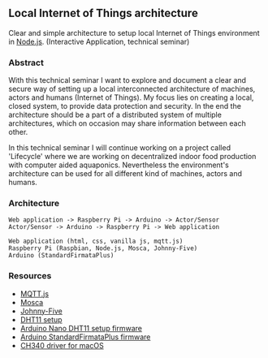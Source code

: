 ## Local Internet of Things architecture
Clear and simple architecture to setup local Internet of Things environment in [Node.js](https://nodejs.org/en/). (Interactive Application, technical seminar)

### Abstract
With this technical seminar I want to explore and document a clear and secure way of setting up a local interconnected architecture of machines, actors and humans (Internet of Things). My focus lies on creating a local, closed system, to provide data protection and security. In the end the architecture should be a part of a distributed system of multiple architectures, which on occasion may share information between each other.

In this technical seminar I will continue working on a project called 'Lifecycle' where we are working on decentralized indoor food production with computer aided aquaponics. Nevertheless the environment's architecture can be used for all different kind of machines, actors and humans.

### Architecture
```
Web application -> Raspberry Pi -> Arduino -> Actor/Sensor
Actor/Sensor -> Arduino -> Raspberry Pi -> Web application

Web application (html, css, vanilla js, mqtt.js)
Raspberry Pi (Raspbian, Node.js, Mosca, Johnny-Five)  
Arduino (StandardFirmataPlus)
```

### Resources
- [MQTT.js](https://github.com/mqttjs/MQTT.js)
- [Mosca](https://github.com/mcollina/mosca)
- [Johnny-Five](https://github.com/rwaldron/johnny-five)
- [DHT11 setup](http://johnny-five.io/examples/multi-DHT11_I2C_NANO_BACKPACK/)
- [Arduino Nano DHT11 setup firmware](https://github.com/rwaldron/johnny-five/blob/master/firmwares/dht_i2c_nano_backpack.ino)
- [Arduino StandardFirmataPlus firmware](https://github.com/firmata/arduino/blob/master/examples/StandardFirmataPlus/StandardFirmataPlus.ino)
- [CH340 driver for macOS](https://github.com/adrianmihalko/ch340g-ch34g-ch34x-mac-os-x-driver)

